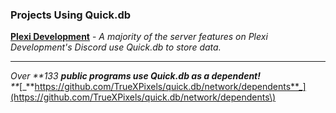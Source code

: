 ### Projects Using Quick.db

[**Plexi Development**](https://discord.io/plexidev) - _A majority of the server features on Plexi Development's Discord use Quick.db to store data._

---

_Over **133 **public programs use **Quick.db** as a dependent!**     
**_[_**https://github.com/TrueXPixels/quick.db/network/dependents**_](https://github.com/TrueXPixels/quick.db/network/dependents\)



